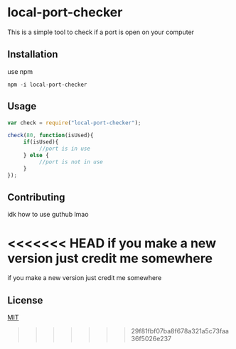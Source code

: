 # local-port-checker

This is a simple tool to check if a port is open on your computer

## Installation

use npm

```npm
npm -i local-port-checker
```

## Usage

```js
var check = require("local-port-checker");

check(80, function(isUsed){
     if(isUsed){
          //port is in use
     } else {
          //port is not in use
     }
});
```

## Contributing
idk how to use guthub lmao

<<<<<<< HEAD
if you make a new version just credit me somewhere
=======
if you make a new version just credit me somewhere

## License
[MIT](https://choosealicense.com/licenses/mit/)
>>>>>>> 29f81fbf07ba8f678a321a5c73faa36f5026e237
